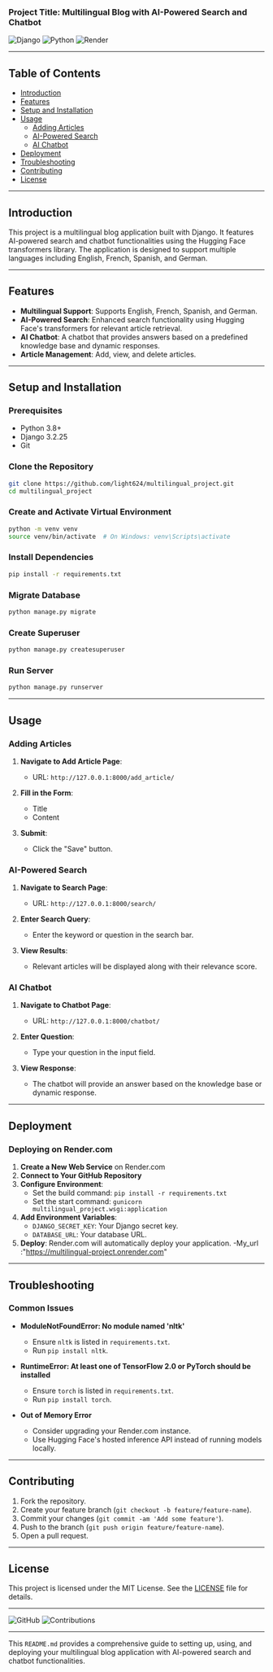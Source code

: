 ### Project Title: Multilingual Blog with AI-Powered Search and Chatbot

![Django](https://img.shields.io/badge/Django-3.2.25-green) ![Python](https://img.shields.io/badge/Python-3.8-blue) ![Render](https://img.shields.io/badge/Deployed%20on-Render-blue)

---

## Table of Contents

- [Introduction](#introduction)
- [Features](#features)
- [Setup and Installation](#setup-and-installation)
- [Usage](#usage)
  - [Adding Articles](#adding-articles)
  - [AI-Powered Search](#ai-powered-search)
  - [AI Chatbot](#ai-chatbot)
- [Deployment](#deployment)
- [Troubleshooting](#troubleshooting)
- [Contributing](#contributing)
- [License](#license)

---

## Introduction

This project is a multilingual blog application built with Django. It features AI-powered search and chatbot functionalities using the Hugging Face transformers library. The application is designed to support multiple languages including English, French, Spanish, and German.

---

## Features

- **Multilingual Support**: Supports English, French, Spanish, and German.
- **AI-Powered Search**: Enhanced search functionality using Hugging Face's transformers for relevant article retrieval.
- **AI Chatbot**: A chatbot that provides answers based on a predefined knowledge base and dynamic responses.
- **Article Management**: Add, view, and delete articles.

---

## Setup and Installation

### Prerequisites

- Python 3.8+
- Django 3.2.25
- Git

### Clone the Repository

```sh
git clone https://github.com/light624/multilingual_project.git
cd multilingual_project
```

### Create and Activate Virtual Environment

```sh
python -m venv venv
source venv/bin/activate  # On Windows: venv\Scripts\activate
```

### Install Dependencies

```sh
pip install -r requirements.txt
```

### Migrate Database

```sh
python manage.py migrate
```

### Create Superuser

```sh
python manage.py createsuperuser
```

### Run Server

```sh
python manage.py runserver
```

---

## Usage

### Adding Articles

1. **Navigate to Add Article Page**:
   - URL: `http://127.0.0.1:8000/add_article/`
   
2. **Fill in the Form**:
   - Title
   - Content

3. **Submit**:
   - Click the "Save" button.

### AI-Powered Search

1. **Navigate to Search Page**:
   - URL: `http://127.0.0.1:8000/search/`

2. **Enter Search Query**:
   - Enter the keyword or question in the search bar.

3. **View Results**:
   - Relevant articles will be displayed along with their relevance score.

### AI Chatbot

1. **Navigate to Chatbot Page**:
   - URL: `http://127.0.0.1:8000/chatbot/`

2. **Enter Question**:
   - Type your question in the input field.

3. **View Response**:
   - The chatbot will provide an answer based on the knowledge base or dynamic response.

---

## Deployment

### Deploying on Render.com

1. **Create a New Web Service** on Render.com
2. **Connect to Your GitHub Repository**
3. **Configure Environment**:
   - Set the build command: `pip install -r requirements.txt`
   - Set the start command: `gunicorn multilingual_project.wsgi:application`
4. **Add Environment Variables**:
   - `DJANGO_SECRET_KEY`: Your Django secret key.
   - `DATABASE_URL`: Your database URL.
5. **Deploy**: Render.com will automatically deploy your application.
   -My_url :"https://multilingual-project.onrender.com"
---

## Troubleshooting

### Common Issues

- **ModuleNotFoundError: No module named 'nltk'**
  - Ensure `nltk` is listed in `requirements.txt`.
  - Run `pip install nltk`.

- **RuntimeError: At least one of TensorFlow 2.0 or PyTorch should be installed**
  - Ensure `torch` is listed in `requirements.txt`.
  - Run `pip install torch`.

- **Out of Memory Error**
  - Consider upgrading your Render.com instance.
  - Use Hugging Face's hosted inference API instead of running models locally.

---

## Contributing

1. Fork the repository.
2. Create your feature branch (`git checkout -b feature/feature-name`).
3. Commit your changes (`git commit -am 'Add some feature'`).
4. Push to the branch (`git push origin feature/feature-name`).
5. Open a pull request.

---

## License

This project is licensed under the MIT License. See the [LICENSE](LICENSE) file for details.

---

![GitHub](https://img.shields.io/github/license/light624/multilingual_project) ![Contributions](https://img.shields.io/badge/contributions-welcome-brightgreen)

---

This `README.md` provides a comprehensive guide to setting up, using, and deploying your multilingual blog application with AI-powered search and chatbot functionalities.